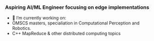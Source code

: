 ### Aspiring AI/ML Engineer focusing on edge implementations


- 🔭 I’m currently working on:
- OMSCS masters, specialiation in Computational Perception and Robotics.
- C++ MapReduce & other distributed computing topics
